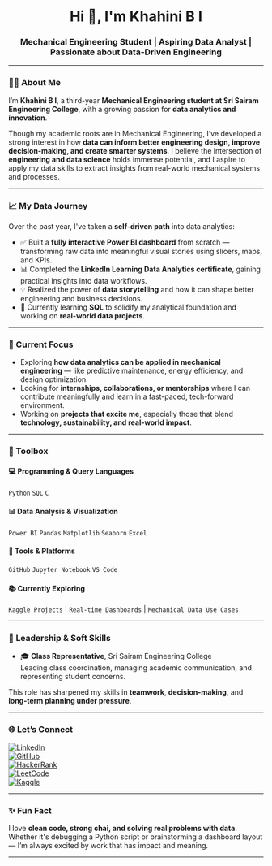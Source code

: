 <h1 align="center">Hi 👋, I'm Khahini B I</h1>
<h3 align="center">Mechanical Engineering Student | Aspiring Data Analyst | Passionate about Data-Driven Engineering</h3>

---

### 👩‍💻 About Me

I’m **Khahini B I**, a third-year **Mechanical Engineering student at Sri Sairam Engineering College**, with a growing passion for **data analytics and innovation**. 

Though my academic roots are in Mechanical Engineering, I’ve developed a strong interest in how **data can inform better engineering design, improve decision-making, and create smarter systems**. I believe the intersection of **engineering and data science** holds immense potential, and I aspire to apply my data skills to extract insights from real-world mechanical systems and processes.

---

### 📈 My Data Journey

Over the past year, I've taken a **self-driven path** into data analytics:

- ✅ Built a **fully interactive Power BI dashboard** from scratch — transforming raw data into meaningful visual stories using slicers, maps, and KPIs.
- 📊 Completed the **LinkedIn Learning Data Analytics certificate**, gaining practical insights into data workflows.
- 💡 Realized the power of **data storytelling** and how it can shape better engineering and business decisions.
- 🧠 Currently learning **SQL** to solidify my analytical foundation and working on **real-world data projects**.

---

### 🔭 Current Focus

- Exploring **how data analytics can be applied in mechanical engineering** — like predictive maintenance, energy efficiency, and design optimization.
- Looking for **internships, collaborations, or mentorships** where I can contribute meaningfully and learn in a fast-paced, tech-forward environment.
- Working on **projects that excite me**, especially those that blend **technology, sustainability, and real-world impact**.

---

### 🧰 Toolbox

#### 💻 Programming & Query Languages  
`Python` `SQL` `C`

#### 📊 Data Analysis & Visualization  
`Power BI` `Pandas` `Matplotlib` `Seaborn` `Excel`

#### 🔧 Tools & Platforms  
`GitHub` `Jupyter Notebook` `VS Code`

#### 📚 Currently Exploring  
`Kaggle Projects` | `Real-time Dashboards` | `Mechanical Data Use Cases`

---

### 💼 Leadership & Soft Skills

- 🎓 **Class Representative**, Sri Sairam Engineering College  
  Leading class coordination, managing academic communication, and representing student concerns.

This role has sharpened my skills in **teamwork**, **decision-making**, and **long-term planning under pressure**.

---

### 🌐 Let’s Connect  

[![LinkedIn](https://img.shields.io/badge/LinkedIn-blue?style=for-the-badge&logo=linkedin)](https://www.linkedin.com/in/khahinibi06/)  
[![GitHub](https://img.shields.io/badge/GitHub-000?style=for-the-badge&logo=github)](https://github.com/khaxx123)  
[![HackerRank](https://img.shields.io/badge/HackerRank-2EC866?style=for-the-badge&logo=HackerRank)](https://www.hackerrank.com/profile/khaxxx216)  
[![LeetCode](https://img.shields.io/badge/LeetCode-FFA116?style=for-the-badge&logo=LeetCode)](https://leetcode.com/u/khah1n1/)  
[![Kaggle](https://img.shields.io/badge/Kaggle-20BEFF?style=for-the-badge&logo=kaggle)](https://www.kaggle.com/khahiniboopathi)

---

### ✨ Fun Fact

I love **clean code, strong chai, and solving real problems with data**.  
Whether it's debugging a Python script or brainstorming a dashboard layout — I’m always excited by work that has impact and meaning.

---

